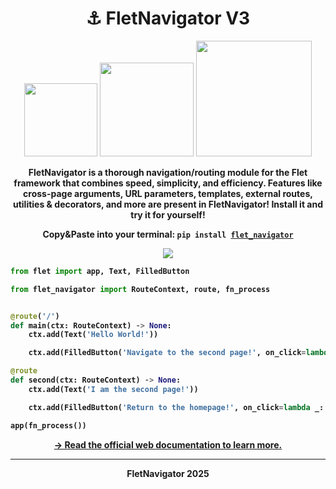 <h1 align="center"><b>⚓ FletNavigator V3</b></h1>
<p align="center"><img src="https://img.shields.io/badge/V3.10.10-880808?style=for-the-badge&logo=flutter&logoColor=white" width=117>
<img src="https://img.shields.io/badge/Python%203.9%2B-880808?style=for-the-badge&logo=python&logoColor=white" width=150>
<img src="https://img.shields.io/badge/Awesome%20Flet-880808?style=for-the-badge&logo=styledcomponents&logoColor=white&logoSize=auto" width=185></p>

<p align="center"><b>FletNavigator is a thorough navigation/routing module for the Flet framework that combines speed, simplicity, and efficiency. Features like cross-page arguments, URL parameters, templates, external routes, utilities & decorators, and more are present in FletNavigator! Install it and try it for yourself!</b></p>

<p align="center"><b>Copy&Paste into your terminal: <code>pip install <a href="https://pypi.org/project/flet-navigator/">flet_navigator</a></code></b></p>

<p align="center"><img src="https://github.com/xzripper/flet_navigator/blob/main/mini.gif?raw=true"></p>

<b>

```python
from flet import app, Text, FilledButton

from flet_navigator import RouteContext, route, fn_process


@route('/')
def main(ctx: RouteContext) -> None:
    ctx.add(Text('Hello World!'))

    ctx.add(FilledButton('Navigate to the second page!', on_click=lambda _: ctx.navigate('second')))

@route
def second(ctx: RouteContext) -> None:
    ctx.add(Text('I am the second page!'))

    ctx.add(FilledButton('Return to the homepage!', on_click=lambda _: ctx.navigate_homepage()))

app(fn_process())
```
</b>

<p align="center"><a href="https://xzripper.github.io/flet_navigator"><b>→ Read the official web documentation to learn more.</b></a></p>

<hr><p align="center"><b>FletNavigator 2025</b></p>
